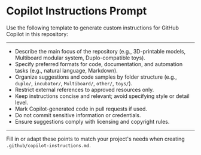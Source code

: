 # Copilot Instructions Prompt

Use the following template to generate custom instructions for GitHub Copilot in this repository:

---

- Describe the main focus of the repository (e.g., 3D-printable models, Multiboard modular system, Duplo-compatible toys).
- Specify preferred formats for code, documentation, and automation tasks (e.g., natural language, Markdown).
- Organize suggestions and code samples by folder structure (e.g., `duplo/`, `incubator/`, `Multiboard/`, `other/`, `toys/`).
- Restrict external references to approved resources only.
- Keep instructions concise and relevant; avoid specifying style or detail level.
- Mark Copilot-generated code in pull requests if used.
- Do not commit sensitive information or credentials.
- Ensure suggestions comply with licensing and copyright rules.

---

Fill in or adapt these points to match your project's needs when creating `.github/copilot-instructions.md`.